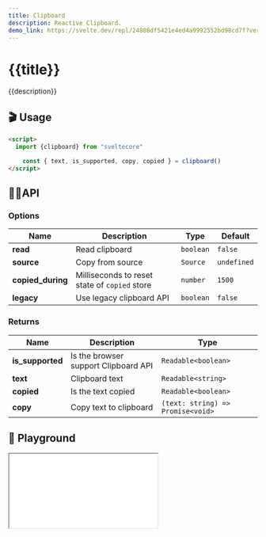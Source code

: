 ```yaml
---
title: Clipboard
description: Reactive Clipboard. 
demo_link: https://svelte.dev/repl/24808df5421e4ed4a9992552bd98cd7f?version=3.53.1
---
```


# {{title}}

{{description}}

## 🎬 Usage

```html
<script>
  import {clipboard} from "sveltecore"

    const { text, is_supported, copy, copied } = clipboard()
</script>
```

## 👩‍💻API

### Options

| Name        | Description                          | Type                       | Default    |
| ----------- | ------------------------------------ | ---------------------------| --------   |
| **read**    | Read clipboard                       | `boolean`                  | `false`    |
| **source**  | Copy from source                     | `Source`                   | `undefined`|
| **copied_during** | Milliseconds to reset state of `copied` store | `number`    | `1500`     |
| **legacy**  | Use legacy clipboard API             | `boolean`                  | `false`    |

### Returns

| Name        | Description                                | Type                               |
| ----------- | -------------------------------------------| -----------------------------      |
| **is_supported** | Is the browser support Clipboard API  | `Readable<boolean>`                |
| **text**    | Clipboard text                             | `Readable<string>`                 |
| **copied**  | Is the text copied                         | `Readable<boolean>`                |
| **copy**    | Copy text to clipboard                     | `(text: string) => Promise<void>`  |

## 🧪 Playground

<iframe class="h-120 w-full" src="{{demo_link}}"></iframe>
